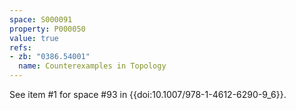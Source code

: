 ```yaml
---
space: S000091
property: P000050
value: true
refs:
- zb: "0386.54001"
  name: Counterexamples in Topology
---
```


See item #1 for space #93 in {{doi:10.1007/978-1-4612-6290-9_6}}.
